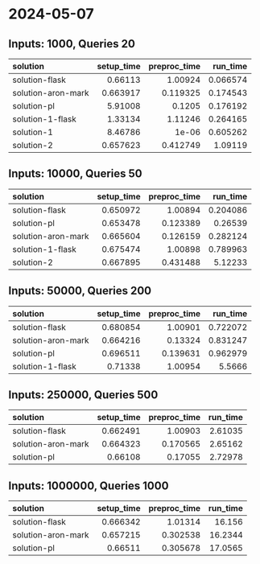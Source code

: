 # 2024-05-07

## Inputs: 1000, Queries 20

| solution           |   setup_time |   preproc_time |   run_time |
|:-------------------|-------------:|---------------:|-----------:|
| solution-flask     |     0.66113  |       1.00924  |   0.066574 |
| solution-aron-mark |     0.663917 |       0.119325 |   0.174543 |
| solution-pl        |     5.91008  |       0.1205   |   0.176192 |
| solution-1-flask   |     1.33134  |       1.11246  |   0.264165 |
| solution-1         |     8.46786  |       1e-06    |   0.605262 |
| solution-2         |     0.657623 |       0.412749 |   1.09119  |

## Inputs: 10000, Queries 50

| solution           |   setup_time |   preproc_time |   run_time |
|:-------------------|-------------:|---------------:|-----------:|
| solution-flask     |     0.650972 |       1.00894  |   0.204086 |
| solution-pl        |     0.653478 |       0.123389 |   0.26539  |
| solution-aron-mark |     0.665604 |       0.126159 |   0.282124 |
| solution-1-flask   |     0.675474 |       1.00898  |   0.789963 |
| solution-2         |     0.667895 |       0.431488 |   5.12233  |

## Inputs: 50000, Queries 200

| solution           |   setup_time |   preproc_time |   run_time |
|:-------------------|-------------:|---------------:|-----------:|
| solution-flask     |     0.680854 |       1.00901  |   0.722072 |
| solution-aron-mark |     0.664216 |       0.13324  |   0.831247 |
| solution-pl        |     0.696511 |       0.139631 |   0.962979 |
| solution-1-flask   |     0.71338  |       1.00954  |   5.5666   |

## Inputs: 250000, Queries 500

| solution           |   setup_time |   preproc_time |   run_time |
|:-------------------|-------------:|---------------:|-----------:|
| solution-flask     |     0.662491 |       1.00903  |    2.61035 |
| solution-aron-mark |     0.664323 |       0.170565 |    2.65162 |
| solution-pl        |     0.66108  |       0.17055  |    2.72978 |

## Inputs: 1000000, Queries 1000

| solution           |   setup_time |   preproc_time |   run_time |
|:-------------------|-------------:|---------------:|-----------:|
| solution-flask     |     0.666342 |       1.01314  |    16.156  |
| solution-aron-mark |     0.657215 |       0.302538 |    16.2344 |
| solution-pl        |     0.66511  |       0.305678 |    17.0565 |